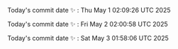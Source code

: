 Today's commit date ✨ : Thu May 1 02:09:26 UTC 2025 

Today's commit date ✨ : Fri May 2 02:00:58 UTC 2025 

Today's commit date ✨ : Sat May 3 01:58:06 UTC 2025 

